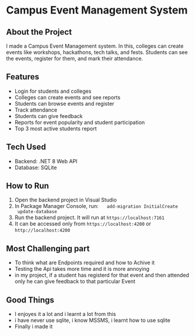 # Campus Event Management System

## About the Project

I made a Campus Event Management system. In this, colleges can create events like workshops, hackathons, tech talks, and fests. Students can see the events, register for them, and mark their attendance.

## Features

* Login for students and colleges
* Colleges can create events and see reports
* Students can browse events and register
* Track attendance
* Students can give feedback
* Reports for event popularity and student participation
* Top 3 most active students report

## Tech Used

* Backend: .NET 8 Web API
* Database: SQLite

## How to Run

1. Open the backend project in Visual Studio
2. In Package Manager Console, run:
   ```
   add-migration InitialCreate
   update-database```
3. Run the backend project. It will run at `https://localhost:7161`
4. It can be accessed only from `https://localhost:4200` or `http://localhost:4200`

## Most Challenging part

* To think what are Endpoints required and how to Achive it
* Testing the Api takes more time and it is more annoying
* in my project, if a student has registerd for that event and then attended only he can give feedback to that particular Event

## Good Things 

* I enjoyes it a lot and i learnt a lot from this
* i have never use sqlite, i know MSSMS, i learnt how to use sqlite
* Finally i made it

